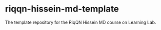 # riqqn-hissein-md-template
The template repository for the RiqQN Hissein MD  course on Learning Lab.
